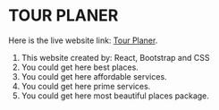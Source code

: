 # TOUR PLANER

Here is the live website link: [Tour Planer](https://tour-planer-f9d06.web.app/).

1. This website created by: React, Bootstrap and CSS
2. You could get here best places.
3. You could get here affordable services.
4. You could get here prime services.
5. You could get here most beautiful places package.
